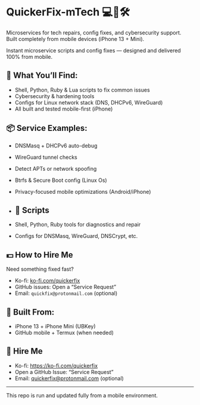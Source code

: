 # QuickerFix-mTech 💻💸🛠️

Microservices for tech repairs, config fixes, and cybersecurity support.  
Built completely from mobile devices (iPhone 13 + Mini).

Instant microservice scripts and config fixes — designed and delivered 100% from mobile.

## 🔧 What You’ll Find:
- Shell, Python, Ruby & Lua scripts to fix common issues
- Cybersecurity & hardening tools
- Configs for Linux network stack (DNS, DHCPv6, WireGuard)
- All built and tested mobile-first (iPhone)

## 📦 Service Examples:
- DNSMasq + DHCPv6 auto-debug
- WireGuard tunnel checks
- Detect APTs or network spoofing
- Btrfs & Secure Boot config (Linux Os)
- Privacy-focused mobile optimizations (Android/iPhone)

- ## 🔧 Scripts
- Shell, Python, Ruby tools for diagnostics and repair
- Configs for DNSMasq, WireGuard, DNSCrypt, etc.

## 💵 How to Hire Me
Need something fixed fast?  
- Ko-fi: [ko-fi.com/quickerfix](https://ko-fi.com/quickerfix)
- GitHub issues: Open a “Service Request”
- Email: `quickfix@protonmail.com` (optional)

## 📱 Built From:
- iPhone 13 + iPhone Mini (UBKey)
- GitHub mobile + Termux (when needed)

## 💬 Hire Me
- Ko-fi: https://ko-fi.com/quickerfix
- Open a GitHub Issue: “Service Request”
- Email: quickerfix@protonmail.com (optional)

---
This repo is run and updated fully from a mobile environment.
